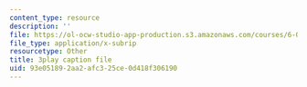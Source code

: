 ```yaml
---
content_type: resource
description: ''
file: https://ol-ocw-studio-app-production.s3.amazonaws.com/courses/6-00sc-introduction-to-computer-science-and-programming-spring-2011/93e051892aa2afc325ce0d418f306190_rM3shFQyieU.srt
file_type: application/x-subrip
resourcetype: Other
title: 3play caption file
uid: 93e05189-2aa2-afc3-25ce-0d418f306190
---
```

